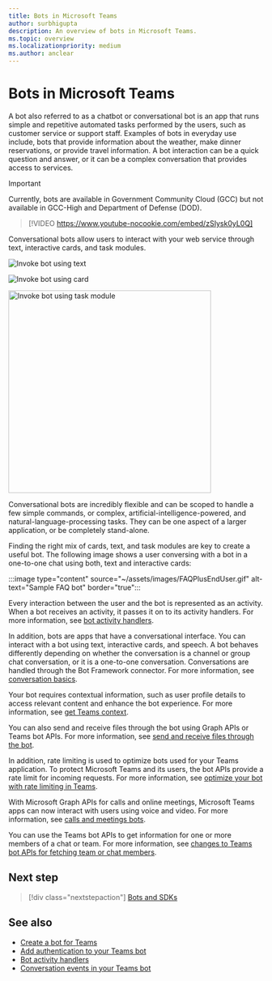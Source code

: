 ```yaml
---
title: Bots in Microsoft Teams
author: surbhigupta
description: An overview of bots in Microsoft Teams.
ms.topic: overview
ms.localizationpriority: medium
ms.author: anclear
---
```

# Bots in Microsoft Teams

A bot also referred to as a chatbot or conversational bot is an app that runs simple and repetitive automated tasks performed by the users, such as customer service or support staff. Examples of bots in everyday use include, bots that provide information about the weather, make dinner reservations, or provide travel information. A bot interaction can be a quick question and answer, or it can be a complex conversation that provides access to services.

> [!IMPORTANT]
> Currently, bots are available in Government Community Cloud (GCC) but not available in GCC-High and Department of Defense (DOD).

> [!VIDEO https://www.youtube-nocookie.com/embed/zSIysk0yL0Q]

Conversational bots allow users to interact with your web service through text, interactive cards, and task modules.

![Invoke bot using text](~/assets/images/invokebotwithtext.png)

![Invoke bot using card](~/assets/images/invokebotwithcard.png)

<img src="~/assets/images/task-module-example.png" alt="Invoke bot using task module" width="400"/>

Conversational bots are incredibly flexible and can be scoped to handle a few simple commands, or complex, artificial-intelligence-powered, and natural-language-processing tasks. They can be one aspect of a larger application, or be completely stand-alone.

Finding the right mix of cards, text, and task modules are key to create a useful bot. The following image shows a user conversing with a bot in a one-to-one chat using both, text and interactive cards:

:::image type="content" source="~/assets/images/FAQPlusEndUser.gif" alt-text="Sample FAQ bot" border="true":::

Every interaction between the user and the bot is represented as an activity. When a bot receives an activity, it passes it on to its activity handlers. For more information, see [bot activity handlers](~/bots/bot-basics.md). 

In addition, bots are apps that have a conversational interface. You can interact with a bot using text, interactive cards, and speech. A bot behaves differently depending on whether the conversation is a channel or group chat conversation, or it is a one-to-one conversation. Conversations are handled through the Bot Framework connector. For more information, see [conversation basics](~/bots/how-to/conversations/conversation-basics.md).

Your bot requires contextual information, such as user profile details to access relevant content and enhance the bot experience. For more information, see [get Teams context](~/bots/how-to/get-teams-context.md). 

You can also send and receive files through the bot using Graph APIs or Teams bot APIs. For more information, see [send and receive files through the bot](~/bots/how-to/bots-filesv4.md).

In addition, rate limiting is used to optimize bots used for your Teams application. To protect Microsoft Teams and its users, the bot APIs provide a rate limit for incoming requests. For more information, see [optimize your bot with rate limiting in Teams](~/bots/how-to/rate-limit.md).

With Microsoft Graph APIs for calls and online meetings, Microsoft Teams apps can now interact with users using voice and video. For more information, see [calls and meetings bots](~/bots/calls-and-meetings/calls-meetings-bots-overview.md). 

You can use the Teams bot APIs to get information for one or more members of a chat or team. For more information, see [changes to Teams bot APIs for fetching team or chat members](~/resources/team-chat-member-api-changes.md).

## Next step

> [!div class="nextstepaction"]
> [Bots and SDKs](~/bots/bot-features.md)

## See also

* [Create a bot for Teams](~/bots/how-to/create-a-bot-for-teams.md)
* [Add authentication to your Teams bot](~/bots/how-to/authentication/add-authentication.md)
* [Bot activity handlers](~/bots/bot-basics.md)
* [Conversation events in your Teams bot](~/bots/how-to/conversations/subscribe-to-conversation-events.md)